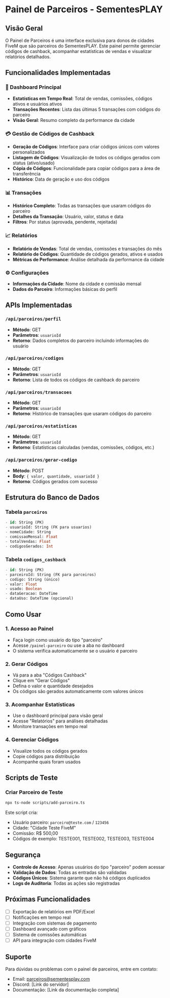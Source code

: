 # Painel de Parceiros - SementesPLAY

## Visão Geral

O Painel de Parceiros é uma interface exclusiva para donos de cidades FiveM que são parceiros do SementesPLAY. Este painel permite gerenciar códigos de cashback, acompanhar estatísticas de vendas e visualizar relatórios detalhados.

## Funcionalidades Implementadas

### 🎯 Dashboard Principal

- **Estatísticas em Tempo Real**: Total de vendas, comissões, códigos ativos e usuários ativos
- **Transações Recentes**: Lista das últimas 5 transações com códigos do parceiro
- **Visão Geral**: Resumo completo da performance da cidade

### 💳 Gestão de Códigos de Cashback

- **Geração de Códigos**: Interface para criar códigos únicos com valores personalizados
- **Listagem de Códigos**: Visualização de todos os códigos gerados com status (ativo/usado)
- **Cópia de Códigos**: Funcionalidade para copiar códigos para a área de transferência
- **Histórico**: Data de geração e uso dos códigos

### 📊 Transações

- **Histórico Completo**: Todas as transações que usaram códigos do parceiro
- **Detalhes da Transação**: Usuário, valor, status e data
- **Filtros**: Por status (aprovada, pendente, rejeitada)

### 📈 Relatórios
- **Relatório de Vendas**: Total de vendas, comissões e transações do mês
- **Relatório de Códigos**: Quantidade de códigos gerados, ativos e usados
- **Métricas de Performance**: Análise detalhada da performance da cidade

### ⚙️ Configurações
- **Informações da Cidade**: Nome da cidade e comissão mensal
- **Dados do Parceiro**: Informações básicas do perfil

## APIs Implementadas

### `/api/parceiros/perfil`
- **Método**: GET
- **Parâmetros**: `usuarioId`
- **Retorno**: Dados completos do parceiro incluindo informações do usuário

### `/api/parceiros/codigos`
- **Método**: GET
- **Parâmetros**: `usuarioId`
- **Retorno**: Lista de todos os códigos de cashback do parceiro

### `/api/parceiros/transacoes`
- **Método**: GET
- **Parâmetros**: `usuarioId`
- **Retorno**: Histórico de transações que usaram códigos do parceiro

### `/api/parceiros/estatisticas`
- **Método**: GET
- **Parâmetros**: `usuarioId`
- **Retorno**: Estatísticas calculadas (vendas, comissões, códigos, etc.)

### `/api/parceiros/gerar-codigo`
- **Método**: POST
- **Body**: `{ valor, quantidade, usuarioId }`
- **Retorno**: Códigos gerados com sucesso

## Estrutura do Banco de Dados

### Tabela `parceiros`
```sql
- id: String (PK)
- usuarioId: String (FK para usuarios)
- nomeCidade: String
- comissaoMensal: Float
- totalVendas: Float
- codigosGerados: Int
```

### Tabela `codigos_cashback`
```sql
- id: String (PK)
- parceiroId: String (FK para parceiros)
- codigo: String (único)
- valor: Float
- usado: Boolean
- dataGeracao: DateTime
- dataUso: DateTime (opcional)
```

## Como Usar

### 1. Acesso ao Painel
- Faça login como usuário do tipo "parceiro"
- Acesse `/painel-parceiro` ou use a aba no dashboard
- O sistema verifica automaticamente se o usuário é parceiro

### 2. Gerar Códigos
- Vá para a aba "Códigos Cashback"
- Clique em "Gerar Códigos"
- Defina o valor e quantidade desejados
- Os códigos são gerados automaticamente com valores únicos

### 3. Acompanhar Estatísticas
- Use o dashboard principal para visão geral
- Acesse "Relatórios" para análises detalhadas
- Monitore transações em tempo real

### 4. Gerenciar Códigos
- Visualize todos os códigos gerados
- Copie códigos para distribuição
- Acompanhe quais foram usados

## Scripts de Teste

### Criar Parceiro de Teste
```bash
npx ts-node scripts/add-parceiro.ts
```

Este script cria:
- Usuário parceiro: `parceiro@teste.com` / `123456`
- Cidade: "Cidade Teste FiveM"
- Comissão: R$ 500,00
- Códigos de exemplo: TESTE001, TESTE002, TESTE003, TESTE004

## Segurança

- **Controle de Acesso**: Apenas usuários do tipo "parceiro" podem acessar
- **Validação de Dados**: Todas as entradas são validadas
- **Códigos Únicos**: Sistema garante que não há códigos duplicados
- **Logs de Auditoria**: Todas as ações são registradas

## Próximas Funcionalidades

- [ ] Exportação de relatórios em PDF/Excel
- [ ] Notificações em tempo real
- [ ] Integração com sistemas de pagamento
- [ ] Dashboard avançado com gráficos
- [ ] Sistema de comissões automáticas
- [ ] API para integração com cidades FiveM

## Suporte

Para dúvidas ou problemas com o painel de parceiros, entre em contato:
- Email: parceiros@sementesplay.com
- Discord: [Link do servidor]
- Documentação: [Link da documentação completa] 